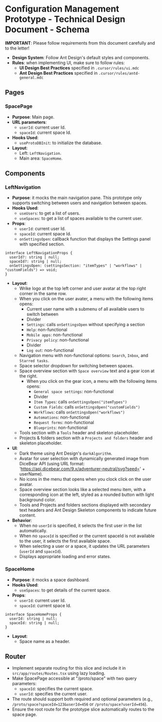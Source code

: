 # Configuration Management Prototype - Technical Design Document - Schema

**IMPORTANT**: Please follow requirements from this document carefully and to the letter!

- **Design System**: Follow Ant Design's default styles and components.
- **Rules**: when implementing UI, make sure to follow rules: 
  - **UI Design Best Practices** specified in `.cursor/rules/ui.mdc` 
  - **Ant Design Best Practices** specified in `.cursor/rules/antd-general.mdc`

## Pages

### SpacePage

- **Purpose**: Main page.
- **URL parameters**:
  * `userId`: current user Id.
  * `spaceId`: current space Id.
- **Hooks Used**:
  * `useProtoDBInit`: to initialize the database.
- **Layout**:
  - Left: `LeftNavigation`.
  - Main area: `SpaceHome`.

## Components

### LeftNavigation

- **Purpose**: it mocks the main navigation pane. This prototype only supports switching between users and navigation between spaces.
- **Hooks Used**:
  * `useUsers`: to get a list of users.
  * `useSpaces`: to get a list of spaces available to the current user.
- **Props**:
  * `userId`: current user Id.
  * `spaceId`: current space Id.
  * `onSettingsOpen`: callback function that displays the Settings panel with specified section.
```tsx
interface LeftNavigationProps {
  userId?: string | null;
  spaceId?: string | null;
  onSettingsOpen: (settingsSection: "itemTypes" | "workflows" | "customFields") => void;
}
```
- **Layout**:
  - Wrike logo at the top left corner and user avatar at the top right corner in the same row.
  - When you click on the user avater, a menu with the following items opens:
    * Current user name with a submenu of all available users to switch between
    * Divider
    * `Settings`: calls `onSettingsOpen` without specifying a section
    * `Help`: non-functional
    * `Mobile apps`: non-functional
    * `Privacy policy`: non-functional
    * Divider
    * `Log out`: non-functional
  - Navigation menu with non-functional options: `Search`, `Inbox`, and `Starred tasks`.
  - Space selector dropdown for switching between spaces.
  - Space overview section with `Space overview` text and a gear icon at the right.
    - When you click on the gear icon, a menu with the following items opens:
      * `General space settings`: non-functional
      * Divider
      * `Item Types`: calls `onSettingsOpen("itemTypes")` 
      * `Custom Fields`: calls `onSettingsOpen("customFields")`
      * `Workflows`: calls `onSettingsOpen("workflows")`
      * `Automations`: non-functional
      * `Request forms`: non-functional
      * `Blueprints`: non-functional
  - Tools section with a `Tools` header and skeleton placeholder.
  - Projects & folders section with a `Projects and folders` header and skeleton placeholder.
- **UI**:
  - Dark theme using Ant Design's `darkAlgorithm`.
  - Avatar for user selection with dynamically generated image from DiceBear API (using URL format: 'https://api.dicebear.com/9.x/adventurer-neutral/svg?seed=' + userName).
  - No icons in the menu that opens when you clock click on the user avatar.
  - Space overview section looks like a selected menu item, with a corresponding icon at the left, styled as a rounded button with light background color.
  - Tools and Projects and folders sections displayed with secondary text headers and Ant Design Skeleton components to indicate future content.
- **Behavior**:
  - When no `userId` is specified, it selects the first user in the list automatically.
  - When no `spaceId` is specified or the current spaceId is not available to the user, it selects the first available space.
  - When selecting a user or a space, it updates the URL parameters (`userId` and `spaceId`).
  - Displays appropriate loading and error states.

### SpaceHome

- **Purpose**: it mocks a space dashboard.
- **Hooks Used**:
  * `useSpaces`: to get details of the current space.
- **Props**:
  * `userId`: current user Id.
  * `spaceId`: current space Id.
```tsx
interface SpaceHomeProps {
  userId: string | null;
  spaceId: string | null;
}
```
- **Layout**:
  * Space name as a header.

## Router

- Implement separate routing for this slice and include it in `src/app/routes/Routes.tsx` using lazy loading.
- Make SpacePage accessible at "/proto/space" with two query parameters:
  * `spaceId`: specifies the current space.
  * `userId`: specifies the current user.
- The route should support both required and optional parameters (e.g., `/proto/space?spaceId=123&userId=456` or `/proto/space?userId=456`).
- Ensure the root route for the prototype slice automatically routes to the space page.
